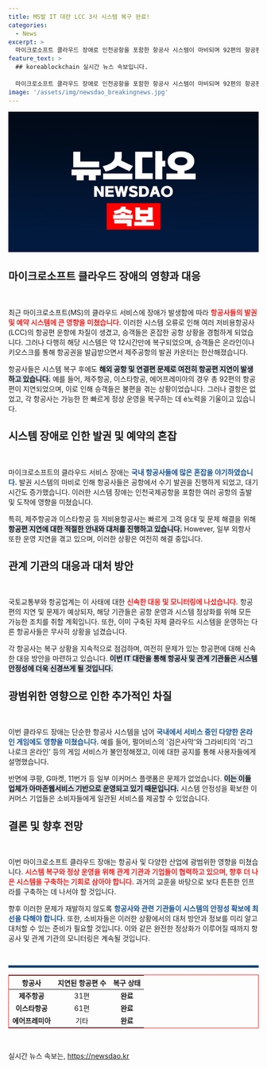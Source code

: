 ```yaml
---
title: MS발 IT 대란 LCC 3사 시스템 복구 완료!
categories:
  - News
excerpt: >
  마이크로소프트 클라우드 장애로 인천공항을 포함한 항공사 시스템이 마비되며 92편의 항공편이 지연되었지만, 현재 대부분 복구 완료. 그러나 국제선 중심으로 여진이 이어져 승객들의 불편이 계속되고 있다.
feature_text: >
  ## koreablockchain 실시간 뉴스 속보입니다.

  마이크로소프트 클라우드 장애로 인천공항을 포함한 항공사 시스템이 마비되며 92편의 항공편이 지연되었지만, 현재 대부분 복구 완료. 그러나 국제선 중심으로 여진이 이어져 승객들의 불편이 계속되고 있다.
image: '/assets/img/newsdao_breakingnews.jpg'
---
```


<p><img src="/assets/img/newsdao_breakingnews.jpg" alt="koreablockchain 속보" /></p>

<h2 data-ke-size="size26">마이크로소프트 클라우드 장애의 영향과 대응</h2>

<p data-ke-size="size16">&nbsp;</p>

<p data-ke-size="size16">최근 마이크로소프트(MS)의 클라우드 서비스에 장애가 발생함에 따라 <b><span style="color: #ee2323;">항공사들의 발권 및 예약 시스템에 큰 영향을 미쳤습니다.</span></b> 이러한 시스템 오류로 인해 여러 저비용항공사(LCC)의 항공편 운항에 차질이 생겼고, 승객들은 혼잡한 공항 상황을 경험하게 되었습니다. 그러나 다행히 해당 시스템은 약 12시간만에 복구되었으며, 승객들은 온라인이나 키오스크를 통해 항공권을 발급받으면서 제주공항의 발권 카운터는 한산해졌습니다.</p>

<p data-ke-size="size16">항공사들은 시스템 복구 후에도 <b><span style="background-color: #21538527;">해외 공항 및 연결편 문제로 여전히 항공편 지연이 발생하고 있습니다.</span></b> 예를 들어, 제주항공, 이스타항공, 에어프레미아의 경우 총 92편의 항공편이 지연되었으며, 이로 인해 승객들은 불편을 겪는 상황이었습니다. 그러나 결항은 없었고, 각 항공사는 가능한 한 빠르게 정상 운영을 복구하는 데 é노력을 기울이고 있습니다.</p>

<h2 data-ke-size="size26">시스템 장애로 인한 발권 및 예약의 혼잡</h2>

<p data-ke-size="size16">&nbsp;</p>

<p data-ke-size="size16">마이크로소프트의 클라우드 서비스 장애는 <b><span style="color: #1a5490;">국내 항공사들에 많은 혼잡을 야기하였습니다.</span></b> 발권 시스템의 마비로 인해 항공사들은 공항에서 수기 발권을 진행하게 되었고, 대기 시간도 증가했습니다. 이러한 시스템 장애는 인천국제공항을 포함한 여러 공항의 출발 및 도착에 영향을 미쳤습니다.</p>

<p data-ke-size="size16">특히, 제주항공과 이스타항공 등 저비용항공사는 빠르게 고객 응대 및 문제 해결을 위해 <b><span style="background-color: #21538527;">항공편 지연에 대한 적절한 안내와 대처를 진행하고 있습니다.</span></b> However, 일부 외항사 또한 운영 지연을 겪고 있으며, 이러한 상황은 여전히 해결 중입니다.</p>

<h2 data-ke-size="size26">관계 기관의 대응과 대처 방안</h2>

<p data-ke-size="size16">&nbsp;</p>

<p data-ke-size="size16">국토교통부와 항공업계는 이 사태에 대한 <b><span style="color: #ee2323;">신속한 대응 및 모니터링에 나섰습니다.</span></b> 항공편의 지연 및 문제가 예상되자, 해당 기관들은 공항 운영과 시스템 정상화를 위해 모든 가능한 조치를 취할 계획입니다. 또한, 이미 구축된 자체 클라우드 시스템을 운영하는 다른 항공사들은 무사히 상황을 넘겼습니다.</p>

<p data-ke-size="size16">각 항공사는 복구 상황을 지속적으로 점검하며, 여전히 문제가 있는 항공편에 대해 신속한 대응 방안을 마련하고 있습니다. <b><span style="background-color: #21538527;">이번 IT 대란을 통해 항공사 및 관계 기관들은 시스템 안정성에 더욱 신경쓰게 될 것입니다.</span></b></p>

<h2 data-ke-size="size26">광범위한 영향으로 인한 추가적인 차질</h2>

<p data-ke-size="size16">&nbsp;</p>

<p data-ke-size="size16">이번 클라우드 장애는 단순한 항공사 시스템을 넘어 <b><span style="color: #1a5490;">국내에서 서비스 중인 다양한 온라인 게임에도 영향을 미쳤습니다.</span></b> 예를 들어, 펄어비스의 '검은사막'와 그라비티의 '라그나로크 온라인' 등의 게임 서비스가 불안정해졌고, 이에 대한 공지를 통해 사용자들에게 설명했습니다.</p>

<p data-ke-size="size16">반면에 쿠팡, G마켓, 11번가 등 일부 이커머스 플랫폼은 문제가 없었습니다. <b><span style="background-color: #21538527;">이는 이들 업체가 아마존웹서비스 기반으로 운영되고 있기 때문입니다.</span></b> 시스템 안정성을 확보한 이커머스 기업들은 소비자들에게 일관된 서비스를 제공할 수 있었습니다.</p>

<h2 data-ke-size="size26">결론 및 향후 전망</h2>

<p data-ke-size="size16">&nbsp;</p>

<p data-ke-size="size16">이번 마이크로소프트 클라우드 장애는 항공사 및 다양한 산업에 광범위한 영향을 미쳤습니다. <b><span style="color: #ee2323;">시스템 복구와 정상 운영을 위해 관계 기관과 기업들이 협력하고 있으며, 향후 더 나은 시스템을 구축하는 기회로 삼아야 합니다.</span></b> 과거의 교훈을 바탕으로 보다 튼튼한 인프라를 구축하는 데 나서야 할 것입니다.</p>

<p data-ke-size="size16">향후 이러한 문제가 재발하지 않도록 <b><span style="color: #1a5490;">항공사와 관련 기관들이 시스템의 안정성 확보에 최선을 다해야 합니다.</span></b> 또한, 소비자들은 이러한 상황에서의 대처 방안과 정보를 미리 알고 대처할 수 있는 준비가 필요할 것입니다. 이와 같은 완전한 정상화가 이루어질 때까지 항공사 및 관계 기관의 모니터링은 계속될 것입니다.</p>

<p data-ke-size="size16">&nbsp;</p>

<hr style="border: 2px solid #1a5490;" />

<table style="width: 100%; border: 1px solid #ee2323;">
  <thead>
    <tr>
      <th style="text-align: center;"><b>항공사</b></th>
      <th style="text-align: center;"><b>지연된 항공편 수</b></th>
      <th style="text-align: center;"><b>복구 상태</b></th>
    </tr>
  </thead>
  <tbody>
    <tr>
      <td style="text-align: center;"><b>제주항공</b></td>
      <td style="text-align: center;">31편</td>
      <td style="text-align: center;"><b>완료</b></td>
    </tr>
    <tr>
      <td style="text-align: center;"><b>이스타항공</b></td>
      <td style="text-align: center;">61편</td>
      <td style="text-align: center;"><b>완료</b></td>
    </tr>
    <tr>
      <td style="text-align: center;"><b>에어프레미아</b></td>
      <td style="text-align: center;">기타</td>
      <td style="text-align: center;"><b>완료</b></td>
    </tr>
  </tbody>
</table>

<p data-ke-size="size16">&nbsp;</p>
실시간 뉴스 속보는, <a href="https://newsdao.kr" rel="dofollow">https://newsdao.kr</a>


